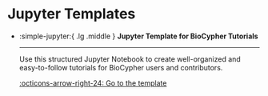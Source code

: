# Jupyter Templates

<div class="grid cards" markdown>

-   :simple-jupyter:{ .lg .middle } __Jupyter Template for BioCypher Tutorials__

    ---

    Use this structured Jupyter Notebook to create well-organized and easy-to-follow tutorials for BioCypher users and contributors.

    [:octicons-arrow-right-24: Go to the template](../../assets/templates-jupyter/template_notebooks_biocypher.ipynb)


</div>
